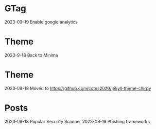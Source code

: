# GTag
2023-09-19 Enable google analytics
# Theme
2023-9-18 Back to Minima
# Theme
2023-09-18 Moved to https://github.com/cotes2020/jekyll-theme-chirpy
# Posts
2023-09-18 Popular Security Scanner
2023-09-18 Phishing frameworks